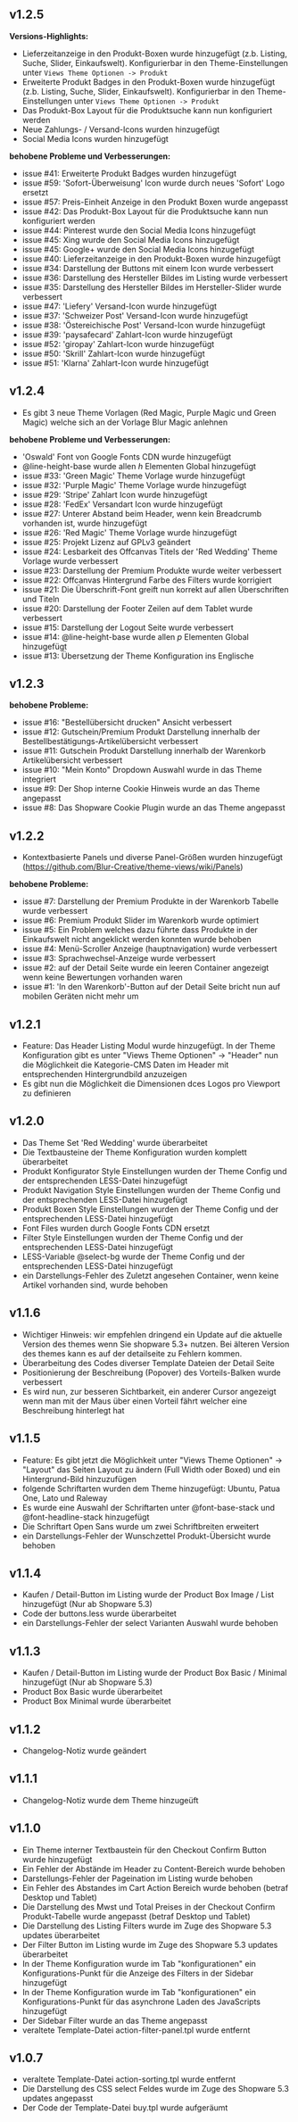 v1.2.5
----------
**Versions-Highlights:**
- Lieferzeitanzeige in den Produkt-Boxen wurde hinzugefügt (z.b. Listing, Suche, Slider, Einkaufswelt). Konfigurierbar in den Theme-Einstellungen unter `Views Theme Optionen -> Produkt`
- Erweiterte Produkt Badges in den Produkt-Boxen wurde hinzugefügt (z.b. Listing, Suche, Slider, Einkaufswelt). Konfigurierbar in den Theme-Einstellungen unter `Views Theme Optionen -> Produkt`
- Das Produkt-Box Layout für die Produktsuche kann nun konfiguriert werden
- Neue Zahlungs- / Versand-Icons wurden hinzugefügt
- Social Media Icons wurden hinzugefügt

**behobene Probleme und Verbesserungen:**
- issue #41: Erweiterte Produkt Badges wurden hinzugefügt
- issue #59: 'Sofort-Überweisung' Icon wurde durch neues 'Sofort' Logo ersetzt
- issue #57: Preis-Einheit Anzeige in den Produkt Boxen wurde angepasst
- issue #42: Das Produkt-Box Layout für die Produktsuche kann nun konfiguriert werden
- issue #44: Pinterest wurde den Social Media Icons hinzugefügt
- issue #45: Xing wurde den Social Media Icons hinzugefügt
- issue #45: Google+ wurde den Social Media Icons hinzugefügt
- issue #40: Lieferzeitanzeige in den Produkt-Boxen wurde hinzugefügt
- issue #34: Darstellung der Buttons mit einem Icon wurde verbessert
- issue #36: Darstellung des Hersteller Bildes im Listing wurde verbessert
- issue #35: Darstellung des Hersteller Bildes im Hersteller-Slider wurde verbessert
- issue #47: 'Liefery' Versand-Icon wurde hinzugefügt
- issue #37: 'Schweizer Post' Versand-Icon wurde hinzugefügt
- issue #38: 'Östereichische Post' Versand-Icon wurde hinzugefügt
- issue #39: 'paysafecard' Zahlart-Icon wurde hinzugefügt
- issue #52: 'giropay' Zahlart-Icon wurde hinzugefügt
- issue #50: 'Skrill' Zahlart-Icon wurde hinzugefügt
- issue #51: 'Klarna' Zahlart-Icon wurde hinzugefügt

v1.2.4
----------
- Es gibt 3 neue Theme Vorlagen (Red Magic, Purple Magic und Green Magic) welche sich an der Vorlage Blur Magic anlehnen

**behobene Probleme und Verbesserungen:**
- 'Oswald' Font von Google Fonts CDN wurde hinzugefügt
- @line-height-base wurde allen *h* Elementen Global hinzugefügt
- issue #33: 'Green Magic' Theme Vorlage wurde hinzugefügt
- issue #32: 'Purple Magic' Theme Vorlage wurde hinzugefügt
- issue #29: 'Stripe' Zahlart Icon wurde hinzugefügt
- issue #28: 'FedEx' Versandart Icon wurde hinzugefügt
- issue #27: Unterer Abstand beim Header, wenn kein Breadcrumb vorhanden ist, wurde hinzugefügt
- issue #26: 'Red Magic' Theme Vorlage wurde hinzugefügt
- issue #25: Projekt Lizenz auf GPLv3 geändert
- issue #24: Lesbarkeit des Offcanvas Titels der 'Red Wedding' Theme Vorlage wurde verbessert
- issue #23: Darstellung der Premium Produkte wurde weiter verbessert
- issue #22: Offcanvas Hintergrund Farbe des Filters wurde korrigiert
- issue #21: Die Überschrift-Font greift nun korrekt auf allen Überschriften und Titeln
- issue #20: Darstellung der Footer Zeilen auf dem Tablet wurde verbessert
- issue #15: Darstellung der Logout Seite wurde verbessert
- issue #14: @line-height-base wurde allen *p* Elementen Global hinzugefügt
- issue #13: Übersetzung der Theme Konfiguration ins Englische

v1.2.3
----------
**behobene Probleme:**
- issue #16: "Bestellübersicht drucken" Ansicht verbessert
- issue #12: Gutschein/Premium Produkt Darstellung innerhalb der Bestellbestätigungs-Artikelübersicht verbessert
- issue #11: Gutschein Produkt Darstellung innerhalb der Warenkorb Artikelübersicht verbessert
- issue #10: "Mein Konto" Dropdown Auswahl wurde in das Theme integriert
- issue #9: Der Shop interne Cookie Hinweis wurde an das Theme angepasst
- issue #8: Das Shopware Cookie Plugin wurde an das Theme angepasst

v1.2.2
----------
- Kontextbasierte Panels und diverse Panel-Größen wurden hinzugefügt (https://github.com/Blur-Creative/theme-views/wiki/Panels)

**behobene Probleme:**
- issue #7: Darstellung der Premium Produkte in der Warenkorb Tabelle wurde verbessert
- issue #6: Premium Produkt Slider im Warenkorb wurde optimiert
- issue #5: Ein Problem welches dazu führte dass Produkte in der Einkaufswelt nicht angeklickt werden konnten wurde behoben
- issue #4: Menü-Scroller Anzeige (hauptnavigation) wurde verbessert
- issue #3: Sprachwechsel-Anzeige wurde verbessert
- issue #2: auf der Detail Seite wurde ein leeren Container angezeigt wenn keine Bewertungen vorhanden waren
- issue #1: 'In den Warenkorb'-Button auf der Detail Seite bricht nun auf mobilen Geräten nicht mehr um

v1.2.1
----------
- Feature: Das Header Listing Modul wurde hinzugefügt. In der Theme Konfiguration gibt es unter "Views Theme Optionen" -> "Header" nun die Möglichkeit die Kategorie-CMS Daten im Header mit entsprechenden Hintergrundbild anzuzeigen
- Es gibt nun die Möglichkeit die Dimensionen dces Logos pro Viewport zu definieren


v1.2.0
----------
- Das Theme Set 'Red Wedding' wurde überarbeitet
- Die Textbausteine der Theme Konfiguration wurden komplett überarbeitet
- Produkt Konfigurator Style Einstellungen wurden der Theme Config und der entsprechenden LESS-Datei hinzugefügt
- Produkt Navigation Style Einstellungen wurden der Theme Config und der entsprechenden LESS-Datei hinzugefügt
- Produkt Boxen Style Einstellungen wurden der Theme Config und der entsprechenden LESS-Datei hinzugefügt
- Font Files wurden durch Google Fonts CDN ersetzt
- Filter Style Einstellungen wurden der Theme Config und der entsprechenden LESS-Datei hinzugefügt
- LESS-Variable @select-bg wurde der Theme Config und der entsprechenden LESS-Datei hinzugefügt
- ein Darstellungs-Fehler des Zuletzt angesehen Container, wenn keine Artikel vorhanden sind, wurde behoben

v1.1.6
----------
- Wichtiger Hinweis: wir empfehlen dringend ein Update auf die aktuelle Version des themes wenn Sie shopware 5.3+ nutzen. Bei älteren Version des themes kann es auf der detailseite zu Fehlern kommen.
- Überarbeitung des Codes diverser Template Dateien der Detail Seite 
- Positionierung der Beschreibung (Popover) des Vorteils-Balken wurde verbessert
- Es wird nun, zur besseren Sichtbarkeit, ein anderer Cursor angezeigt wenn man mit der Maus über einen Vorteil fährt welcher eine Beschreibung hinterlegt hat

v1.1.5
----------
- Feature: Es gibt jetzt die Möglichkeit unter "Views Theme Optionen" -> "Layout" das Seiten Layout zu ändern (Full Width oder Boxed) und ein Hintergrund-Bild hinzuzufügen
- folgende Schriftarten wurden dem Theme hinzugefügt: Ubuntu, Patua One, Lato und Raleway
- Es wurde eine Auswahl der Schriftarten unter @font-base-stack und @font-headline-stack hinzugefügt
- Die Schriftart Open Sans wurde um zwei Schriftbreiten erweitert
- ein Darstellungs-Fehler der Wunschzettel Produkt-Übersicht wurde behoben

v1.1.4
----------
- Kaufen / Detail-Button im Listing wurde der Product Box Image / List hinzugefügt (Nur ab Shopware 5.3)
- Code der buttons.less wurde überarbeitet
- ein Darstellungs-Fehler der select Varianten Auswahl wurde behoben

v1.1.3
----------
- Kaufen / Detail-Button im Listing wurde der Product Box Basic / Minimal hinzugefügt (Nur ab Shopware 5.3)
- Product Box Basic wurde überarbeitet
- Product Box Minimal wurde überarbeitet


v1.1.2
----------
- Changelog-Notiz wurde geändert

v1.1.1
----------
- Changelog-Notiz wurde dem Theme hinzugeüft

v1.1.0
----------
- Ein Theme interner Textbaustein für den Checkout Confirm Button wurde hinzugefügt
- Ein Fehler der Abstände im Header zu Content-Bereich wurde behoben
- Darstellungs-Fehler der Pageination im Listing wurde behoben
- Ein Fehler des Abstandes im Cart Action Bereich wurde behoben (betraf Desktop und Tablet)
- Die Darstellung des Mwst und Total Preises in der Checkout Confirm Produkt-Tabelle wurde angepasst (betraf Desktop und Tablet)
- Die Darstellung des Listing Filters wurde im Zuge des Shopware 5.3 updates überarbeitet
- Der Filter Button im Listing wurde im Zuge des Shopware 5.3 updates überarbeitet
- In der Theme Konfiguration wurde im Tab "konfigurationen" ein Konfigurations-Punkt für die Anzeige des Filters in der Sidebar hinzugefügt
- In der Theme Konfiguration wurde im Tab "konfigurationen" ein Konfigurations-Punkt für das asynchrone Laden des JavaScripts hinzugefügt
- Der Sidebar Filter wurde an das Theme angepasst
- veraltete Template-Datei action-filter-panel.tpl wurde entfernt

v1.0.7
----------
- veraltete Template-Datei action-sorting.tpl wurde entfernt
- Die Darstellung des CSS select Feldes wurde im Zuge des Shopware 5.3 updates angepasst
- Der Code der Template-Datei buy.tpl wurde aufgeräumt